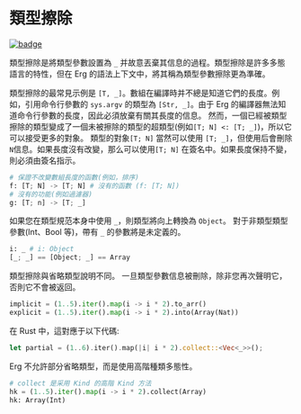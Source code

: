 # 類型擦除

[![badge](https://img.shields.io/endpoint.svg?url=https%3A%2F%2Fgezf7g7pd5.execute-api.ap-northeast-1.amazonaws.com%2Fdefault%2Fsource_up_to_date%3Fowner%3Derg-lang%26repos%3Derg%26ref%3Dmain%26path%3Ddoc/EN/syntax/type/advanced/erasure.md%26commit_hash%3D51de3c9d5a9074241f55c043b9951b384836b258)](https://gezf7g7pd5.execute-api.ap-northeast-1.amazonaws.com/default/source_up_to_date?owner=erg-lang&repos=erg&ref=main&path=doc/EN/syntax/type/advanced/erasure.md&commit_hash=51de3c9d5a9074241f55c043b9951b384836b258)

類型擦除是將類型參數設置為 `_` 并故意丟棄其信息的過程。類型擦除是許多多態語言的特性，但在 Erg 的語法上下文中，將其稱為類型參數擦除更為準確。

類型擦除的最常見示例是 `[T, _]`。數組在編譯時并不總是知道它們的長度。例如，引用命令行參數的 `sys.argv` 的類型為 `[Str, _]`。由于 Erg 的編譯器無法知道命令行參數的長度，因此必須放棄有關其長度的信息。
然而，一個已經被類型擦除的類型變成了一個未被擦除的類型的超類型(例如`[T; N] <: [T; _]`)，所以它可以接受更多的對象。
類型的對象`[T; N]` 當然可以使用 `[T; _]`，但使用后會刪除`N`信息。如果長度沒有改變，那么可以使用`[T; N]` 在簽名中。如果長度保持不變，則必須由簽名指示。

```python
# 保證不改變數組長度的函數(例如，排序)
f: [T; N] -> [T; N] # 沒有的函數 (f: [T; N])
# 沒有的功能(例如過濾器)
g: [T; n] -> [T; _]
```

如果您在類型規范本身中使用 `_`，則類型將向上轉換為 `Object`。
對于非類型類型參數(Int、Bool 等)，帶有 `_` 的參數將是未定義的。

```python
i: _ # i: Object
[_; _] == [Object; _] == Array
```

類型擦除與省略類型說明不同。 一旦類型參數信息被刪除，除非您再次聲明它，否則它不會被返回。

```python
implicit = (1..5).iter().map(i -> i * 2).to_arr()
explicit = (1..5).iter().map(i -> i * 2).into(Array(Nat))
```

在 Rust 中，這對應于以下代碼:

```rust
let partial = (1..6).iter().map(|i| i * 2).collect::<Vec<_>>();
```

Erg 不允許部分省略類型，而是使用高階種類多態性。

```python
# collect 是采用 Kind 的高階 Kind 方法
hk = (1..5).iter().map(i -> i * 2).collect(Array)
hk: Array(Int)
```
